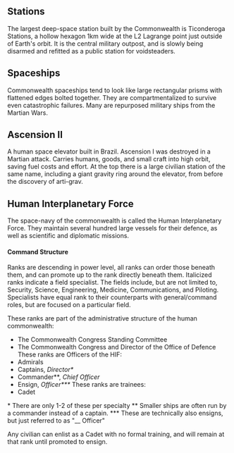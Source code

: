 ## Stations
The largest deep-space station built by the Commonwealth is Ticonderoga Stations, a hollow hexagon 1km wide at the L2 Lagrange point just outside of Earth's orbit. It is the central military outpost, and is slowly being disarmed and refitted as a public station for voidsteaders.
## Spaceships
Commonwealth spaceships tend to look like large rectangular prisms with flattened edges bolted together. They are compartmentalized to survive even catastrophic failures. Many are repurposed military ships from the Martian Wars.
## Ascension II
A human space elevator built in Brazil. Ascension I was destroyed in a Martian attack. Carries humans, goods, and small craft into high orbit, saving fuel costs and effort. At the top there is a large civilian station of the same name, including a giant gravity ring around the elevator, from before the discovery of arti-grav.
## Human Interplanetary Force
The space-navy of the commonwealth is called the Human Interplanetary Force. They maintain several hundred large vessels for their defence, as well as scientific and diplomatic missions. 
#### Command Structure
Ranks are descending in power level, all ranks can order those beneath them, and can promote up to the rank directly beneath them. Italicized ranks indicate a field specialist. The fields include, but are not limited to, Security, Science, Engineering, Medicine, Communications, and Piloting. Specialists have equal rank to their counterparts with general/command roles, but are focused on a particular field.

These ranks are part of the administrative structure of the human commonwealth:
- The Commonwealth Congress Standing Committee
- The Commonwealth Congress and Director of the Office of Defence
These ranks are Officers of the HIF:
- Admirals
- Captains, *Director\**
- Commander\*\*, *Chief Officer*
- Ensign, *Officer\*\*\**
These ranks are trainees:
- Cadet

\* There are only 1-2 of these per specialty
\*\* Smaller ships are often run by a commander instead of a captain.
\*\*\* These are technically also ensigns, but just referred to as "__ Officer"

Any civilian can enlist as a Cadet with no formal training, and will remain at that rank until promoted to ensign.

